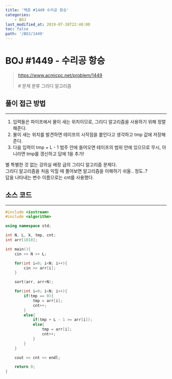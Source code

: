 ```yaml
---
title: '백준 #1449 수리공 항승'
categories:
    - BOJ
last_modified_at: 2019-07-28T22:40:00
toc: false
path: '/BOJ/1449'
---
```


# BOJ #1449 - 수리공 항승

> https://www.acmicpc.net/problem/1449
>
> \# 문제 분류
> 그리디 알고리즘

## 풀이 접근 방법

---

1. 입력들은 파이프에서 물이 새는 위치이므로, 그리디 알고리즘을 사용하기 위해 정렬해준다.
2. 물이 새는 위치를 발견하면 테이프의 시작점을 붙인다고 생각하고 tmp 값에 저장해준다.
3. 다음 입력이 tmp + L - 1 범주 안에 들어오면 테이프의 범위 안에 있으므로 무시, 아니라면 tmp를 갱신하고 답에 1을 추가!

별 특별한 것 없는 강의실 배정 급의 그리디 알고리즘 문제다.<br>그리디 알고리즘을 처음 익힐 때 풀어보면 알고리즘을 이해하기 쉬울.. 정도..?<br>답을 나타내는 변수 이름으로는 cnt를 사용했다.

## 소스 코드

---

```c++
#include <iostream>
#include <algorithm>

using namespace std;

int N, L, k, tmp, cnt;
int arr[1010];

int main(){
    cin >> N >> L;

    for(int i=0; i<N; i++){
        cin >> arr[i];
    }

    sort(arr, arr+N);

    for(int i=0; i<N; i++){
        if(tmp == 0){
            tmp = arr[i];
            cnt++;
        }
        else{
            if(tmp + L - 1 >= arr[i]);
            else{
                tmp = arr[i];
                cnt++;
            }
        }
    }

    cout << cnt << endl;

    return 0;
}
```
